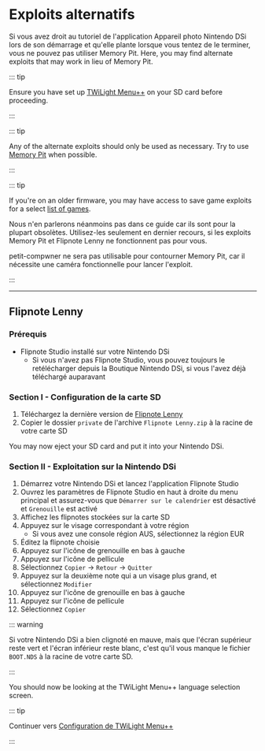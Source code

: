 ---
---

# Exploits alternatifs

Si vous avez droit au tutoriel de l'application Appareil photo Nintendo DSi lors de son démarrage et qu'elle plante lorsque vous tentez de le terminer, vous ne pouvez pas utiliser Memory Pit. Here, you may find alternate exploits that may work in lieu of Memory Pit.

::: tip

Ensure you have set up [TWiLight Menu++](launching-the-exploit#twilight-menu) on your SD card before proceeding.

:::

::: tip

Any of the alternate exploits should only be used as necessary. Try to use [Memory Pit](launching-the-exploit) when possible.

:::

::: tip

If you're on an older firmware, you may have access to save game exploits for a select [list of games](https://dsibrew.org/wiki/DSi_exploits#DSiWare(True_DSi-Mode)_Exploits).

Nous n'en parlerons néanmoins pas dans ce guide car ils sont pour la plupart obsolètes. Utilisez-les seulement en dernier recours, si les exploits Memory Pit et Flipnote Lenny ne fonctionnent pas pour vous.

petit-compwner ne sera pas utilisable pour contourner Memory Pit, car il nécessite une caméra fonctionnelle pour lancer l'exploit.

:::

***

## Flipnote Lenny
### Prérequis
- Flipnote Studio installé sur votre Nintendo DSi
   - Si vous n'avez pas Flipnote Studio, vous pouvez toujours le retélécharger depuis la Boutique Nintendo DSi, si vous l'avez déjà téléchargé auparavant

### Section I - Configuration de la carte SD
1. Téléchargez la dernière version de [Flipnote Lenny](https://davejmurphy.com/%CD%A1-%CD%9C%CA%96-%CD%A1/)
1. Copier le dossier `private` de l'archive `Flipnote Lenny.zip` à la racine de votre carte SD

You may now eject your SD card and put it into your Nintendo DSi.

### Section II - Exploitation sur la Nintendo DSi

1. Démarrez votre Nintendo DSi et lancez l'application Flipnote Studio
1. Ouvrez les paramètres de Flipnote Studio en haut à droite du menu principal et assurez-vous que `Démarrer sur le calendrier` est désactivé et `Grenouille` est activé
1. Affichez les flipnotes stockées sur la carte SD
1. Appuyez sur le visage correspondant à votre région
   - Si vous avez une console région AUS, sélectionnez la région EUR
1. Éditez la flipnote choisie
1. Appuyez sur l'icône de grenouille en bas à gauche
1. Appuyez sur l'icône de pellicule
1. Sélectionnez `Copier` -> `Retour` -> `Quitter`
1. Appuyez sur la deuxième note qui a un visage plus grand, et sélectionnez `Modifier`
1. Appuyez sur l'icône de grenouille en bas à gauche
1. Appuyez sur l'icône de pellicule
1. Sélectionnez `Copier`

::: warning

Si votre Nintendo DSi a bien clignoté en mauve, mais que l'écran supérieur reste vert et l'écran inférieur reste blanc, c'est qu'il vous manque le fichier `BOOT.NDS` à la racine de votre carte SD.

:::

You should now be looking at the TWiLight Menu++ language selection screen.

::: tip

Continuer vers [Configuration de TWiLight Menu++](launching-the-exploit.html#section-iii-configuring-twilight-menu)

:::
